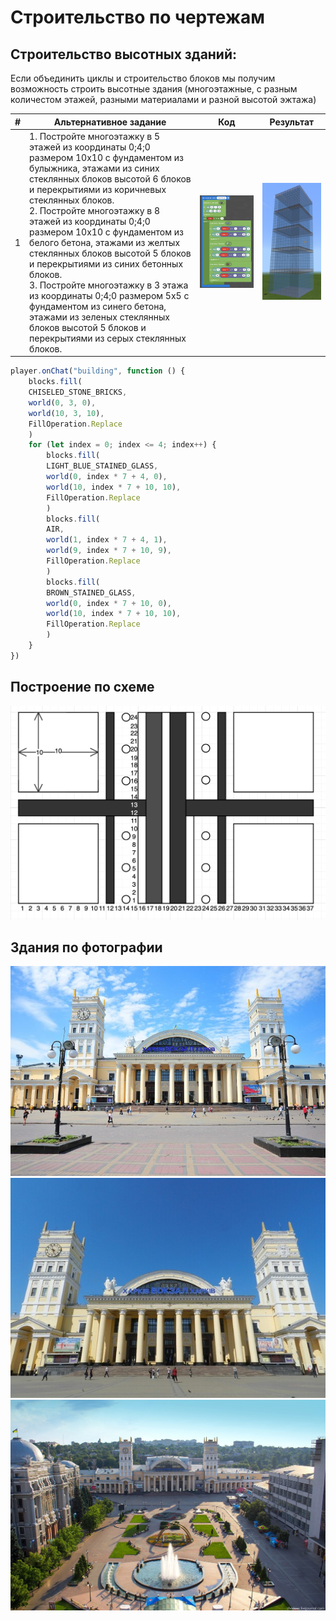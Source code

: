 # Строительство по чертежам
## Строительство высотных зданий:
Если объединить циклы и строительство блоков мы получим возможность строить высотные здания (многоэтажные, с разным количестом этажей, разными материалами и разной высотой эжтажа)

|#|Альтернативное задание|Код|Результат|
|---|---|---|---|
|1|1. Постройте многоэтажку в 5 этажей из координаты 0;4;0 размером 10х10 с фундаментом из булыжника, этажами из синих стеклянных блоков высотой 6 блоков и перекрытиями из коричневых стеклянных блоков.<br> 2. Постройте многоэтажку в 8 этажей из координаты 0;4;0 размером 10х10 с фундаментом из белого бетона, этажами из желтых стеклянных блоков высотой 5 блоков и перекрытиями из синих бетонных блоков. <br>3. Постройте многоэтажку в 3 этажа из координаты 0;4;0 размером 5х5 с фундаментом из синего бетона, этажами из зеленых стеклянных блоков высотой 5 блоков и перекрытиями из серых стеклянных блоков.  |<img src ="img/building.png">|<img src ="img/building_view.png" width=300>|


```js
player.onChat("building", function () {
    blocks.fill(
    CHISELED_STONE_BRICKS,
    world(0, 3, 0),
    world(10, 3, 10),
    FillOperation.Replace
    )
    for (let index = 0; index <= 4; index++) {
        blocks.fill(
        LIGHT_BLUE_STAINED_GLASS,
        world(0, index * 7 + 4, 0),
        world(10, index * 7 + 10, 10),
        FillOperation.Replace
        )
        blocks.fill(
        AIR,
        world(1, index * 7 + 4, 1),
        world(9, index * 7 + 10, 9),
        FillOperation.Replace
        )
        blocks.fill(
        BROWN_STAINED_GLASS,
        world(0, index * 7 + 10, 0),
        world(10, index * 7 + 10, 10),
        FillOperation.Replace
        )
    }
})

```


## Построение по схеме
<img src = "img/scheme.png">

## Здания по фотографии


<img src = "img/vokzal_light.jpeg">  
<img src = "img/vokzal.jpeg">
<img src = "img/vokzal_square.jpeg">



